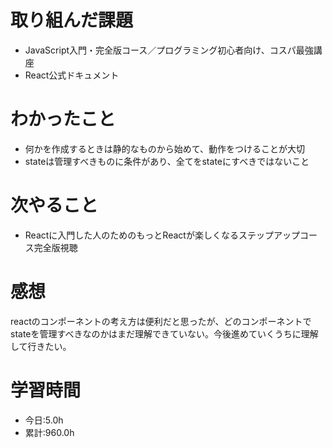 # 取り組んだ課題
- JavaScript入門・完全版コース／プログラミング初心者向け、コスパ最強講座
- React公式ドキュメント
# わかったこと
- 何かを作成するときは静的なものから始めて、動作をつけることが大切
- stateは管理すべきものに条件があり、全てをstateにすべきではないこと
# 次やること
- Reactに入門した人のためのもっとReactが楽しくなるステップアップコース完全版視聴
# 感想
reactのコンポーネントの考え方は便利だと思ったが、どのコンポーネントでstateを管理すべきなのかはまだ理解できていない。今後進めていくうちに理解して行きたい。
# 学習時間
- 今日:5.0h
- 累計:960.0h